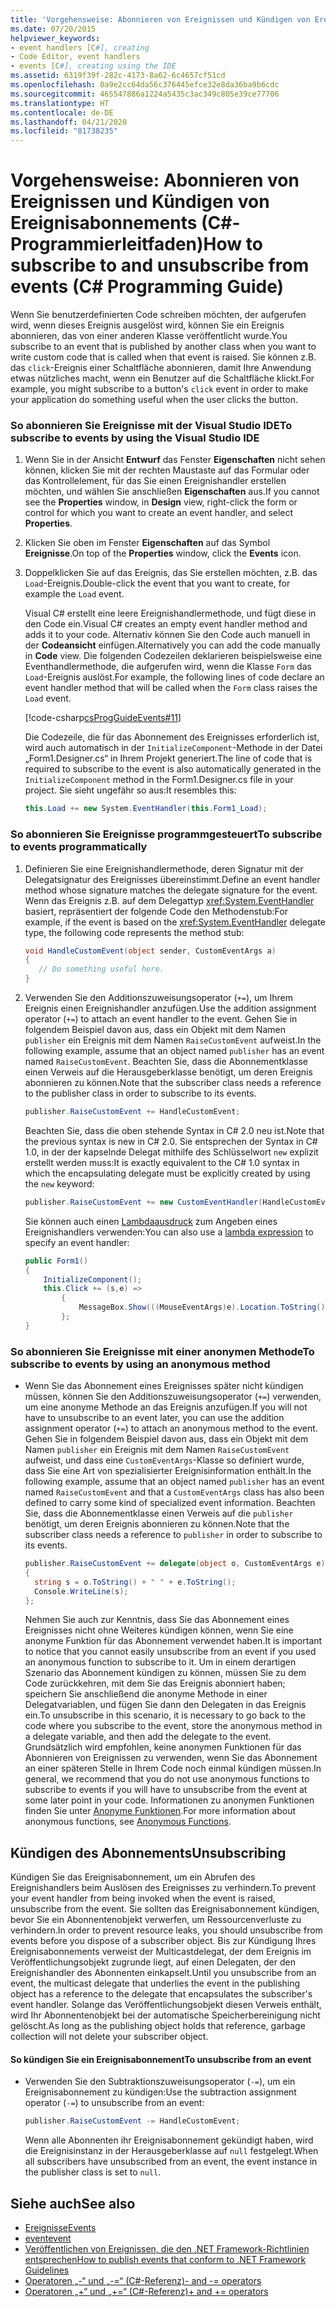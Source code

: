 ```yaml
---
title: 'Vorgehensweise: Abonnieren von Ereignissen und Kündigen von Ereignisabonnements (C#-Programmierleitfaden)'
ms.date: 07/20/2015
helpviewer_keywords:
- event handlers [C#], creating
- Code Editor, event handlers
- events [C#], creating using the IDE
ms.assetid: 6319f39f-282c-4173-8a62-6c4657cf51cd
ms.openlocfilehash: 0a9e2cc64da56c376445efce32e8da36ba9b6cdc
ms.sourcegitcommit: 465547886a1224a5435c3ac349c805e39ce77706
ms.translationtype: HT
ms.contentlocale: de-DE
ms.lasthandoff: 04/21/2020
ms.locfileid: "81738235"
---
```

# <a name="how-to-subscribe-to-and-unsubscribe-from-events-c-programming-guide"></a><span data-ttu-id="30178-102">Vorgehensweise: Abonnieren von Ereignissen und Kündigen von Ereignisabonnements (C#-Programmierleitfaden)</span><span class="sxs-lookup"><span data-stu-id="30178-102">How to subscribe to and unsubscribe from events (C# Programming Guide)</span></span>
<span data-ttu-id="30178-103">Wenn Sie benutzerdefinierten Code schreiben möchten, der aufgerufen wird, wenn dieses Ereignis ausgelöst wird, können Sie ein Ereignis abonnieren, das von einer anderen Klasse veröffentlicht wurde.</span><span class="sxs-lookup"><span data-stu-id="30178-103">You subscribe to an event that is published by another class when you want to write custom code that is called when that event is raised.</span></span> <span data-ttu-id="30178-104">Sie können z.B. das `click`-Ereignis einer Schaltfläche abonnieren, damit Ihre Anwendung etwas nützliches macht, wenn ein Benutzer auf die Schaltfläche klickt.</span><span class="sxs-lookup"><span data-stu-id="30178-104">For example, you might subscribe to a button's `click` event in order to make your application do something useful when the user clicks the button.</span></span>  
  
### <a name="to-subscribe-to-events-by-using-the-visual-studio-ide"></a><span data-ttu-id="30178-105">So abonnieren Sie Ereignisse mit der Visual Studio IDE</span><span class="sxs-lookup"><span data-stu-id="30178-105">To subscribe to events by using the Visual Studio IDE</span></span>  
  
1. <span data-ttu-id="30178-106">Wenn Sie in der Ansicht **Entwurf** das Fenster **Eigenschaften** nicht sehen können, klicken Sie mit der rechten Maustaste auf das Formular oder das Kontrollelement, für das Sie einen Ereignishandler erstellen möchten, und wählen Sie anschließen **Eigenschaften** aus.</span><span class="sxs-lookup"><span data-stu-id="30178-106">If you cannot see the **Properties** window, in **Design** view, right-click the form or control for which you want to create an event handler, and select **Properties**.</span></span>  
  
2. <span data-ttu-id="30178-107">Klicken Sie oben im Fenster **Eigenschaften** auf das Symbol **Ereignisse**.</span><span class="sxs-lookup"><span data-stu-id="30178-107">On top of the **Properties** window, click the **Events** icon.</span></span>  
  
3. <span data-ttu-id="30178-108">Doppelklicken Sie auf das Ereignis, das Sie erstellen möchten, z.B. das `Load`-Ereignis.</span><span class="sxs-lookup"><span data-stu-id="30178-108">Double-click the event that you want to create, for example the `Load` event.</span></span>  
  
     <span data-ttu-id="30178-109">Visual C# erstellt eine leere Ereignishandlermethode, und fügt diese in den Code ein.</span><span class="sxs-lookup"><span data-stu-id="30178-109">Visual C# creates an empty event handler method and adds it to your code.</span></span> <span data-ttu-id="30178-110">Alternativ können Sie den Code auch manuell in der **Codeansicht** einfügen.</span><span class="sxs-lookup"><span data-stu-id="30178-110">Alternatively you can add the code manually in **Code** view.</span></span> <span data-ttu-id="30178-111">Die folgenden Codezeilen deklarieren beispielsweise eine Eventhandlermethode, die aufgerufen wird, wenn die Klasse `Form` das `Load`-Ereignis auslöst.</span><span class="sxs-lookup"><span data-stu-id="30178-111">For example, the following lines of code declare an event handler method that will be called when the `Form` class raises the `Load` event.</span></span>  
  
     [!code-csharp[csProgGuideEvents#11](~/samples/snippets/csharp/VS_Snippets_VBCSharp/csProgGuideEvents/CS/Events.cs#11)]  
  
     <span data-ttu-id="30178-112">Die Codezeile, die für das Abonnement des Ereignisses erforderlich ist, wird auch automatisch in der `InitializeComponent`-Methode in der Datei „Form1.Designer.cs“ in Ihrem Projekt generiert.</span><span class="sxs-lookup"><span data-stu-id="30178-112">The line of code that is required to subscribe to the event is also automatically generated in the `InitializeComponent` method in the Form1.Designer.cs file in your project.</span></span> <span data-ttu-id="30178-113">Sie sieht ungefähr so aus:</span><span class="sxs-lookup"><span data-stu-id="30178-113">It resembles this:</span></span>  
  
    ```csharp
    this.Load += new System.EventHandler(this.Form1_Load);  
    ```  
  
### <a name="to-subscribe-to-events-programmatically"></a><span data-ttu-id="30178-114">So abonnieren Sie Ereignisse programmgesteuert</span><span class="sxs-lookup"><span data-stu-id="30178-114">To subscribe to events programmatically</span></span>  
  
1. <span data-ttu-id="30178-115">Definieren Sie eine Ereignishandlermethode, deren Signatur mit der Delegatsignatur des Ereignisses übereinstimmt.</span><span class="sxs-lookup"><span data-stu-id="30178-115">Define an event handler method whose signature matches the delegate signature for the event.</span></span> <span data-ttu-id="30178-116">Wenn das Ereignis z.B. auf dem Delegattyp <xref:System.EventHandler> basiert, repräsentiert der folgende Code den Methodenstub:</span><span class="sxs-lookup"><span data-stu-id="30178-116">For example, if the event is based on the <xref:System.EventHandler> delegate type, the following code represents the method stub:</span></span>  
  
    ```csharp
    void HandleCustomEvent(object sender, CustomEventArgs a)  
    {  
       // Do something useful here.  
    }  
    ```  
  
2. <span data-ttu-id="30178-117">Verwenden Sie den Additionszuweisungsoperator (`+=`), um Ihrem Ereignis einen Ereignishandler anzufügen.</span><span class="sxs-lookup"><span data-stu-id="30178-117">Use the addition assignment operator (`+=`) to attach an event handler to the event.</span></span> <span data-ttu-id="30178-118">Gehen Sie in folgendem Beispiel davon aus, dass ein Objekt mit dem Namen `publisher` ein Ereignis mit dem Namen `RaiseCustomEvent` aufweist.</span><span class="sxs-lookup"><span data-stu-id="30178-118">In the following example, assume that an object named `publisher` has an event named `RaiseCustomEvent`.</span></span> <span data-ttu-id="30178-119">Beachten Sie, dass die Abonnementklasse einen Verweis auf die Herausgeberklasse benötigt, um deren Ereignis abonnieren zu können.</span><span class="sxs-lookup"><span data-stu-id="30178-119">Note that the subscriber class needs a reference to the publisher class in order to subscribe to its events.</span></span>  
  
    ```csharp
    publisher.RaiseCustomEvent += HandleCustomEvent;  
    ```  
  
     <span data-ttu-id="30178-120">Beachten Sie, dass die oben stehende Syntax in C# 2.0 neu ist.</span><span class="sxs-lookup"><span data-stu-id="30178-120">Note that the previous syntax is new in C# 2.0.</span></span> <span data-ttu-id="30178-121">Sie entsprechen der Syntax in C# 1.0, in der der kapselnde Delegat mithilfe des Schlüsselwort `new` explizit erstellt werden muss:</span><span class="sxs-lookup"><span data-stu-id="30178-121">It is exactly equivalent to the C# 1.0 syntax in which the encapsulating delegate must be explicitly created by using the `new` keyword:</span></span>  
  
    ```csharp
    publisher.RaiseCustomEvent += new CustomEventHandler(HandleCustomEvent);  
    ```  
  
     <span data-ttu-id="30178-122">Sie können auch einen [Lambdaausdruck](../statements-expressions-operators/lambda-expressions.md) zum Angeben eines Ereignishandlers verwenden:</span><span class="sxs-lookup"><span data-stu-id="30178-122">You can also use a [lambda expression](../statements-expressions-operators/lambda-expressions.md) to specify an event handler:</span></span>
  
    ```csharp
    public Form1()  
    {  
        InitializeComponent();  
        this.Click += (s,e) =>
            {
                MessageBox.Show(((MouseEventArgs)e).Location.ToString());
            };
    }  
    ```  
  
### <a name="to-subscribe-to-events-by-using-an-anonymous-method"></a><span data-ttu-id="30178-123">So abonnieren Sie Ereignisse mit einer anonymen Methode</span><span class="sxs-lookup"><span data-stu-id="30178-123">To subscribe to events by using an anonymous method</span></span>  
  
- <span data-ttu-id="30178-124">Wenn Sie das Abonnement eines Ereignisses später nicht kündigen müssen, können Sie den Additionszuweisungsoperator (`+=`) verwenden, um eine anonyme Methode an das Ereignis anzufügen.</span><span class="sxs-lookup"><span data-stu-id="30178-124">If you will not have to unsubscribe to an event later, you can use the addition assignment operator (`+=`) to attach an anonymous method to the event.</span></span> <span data-ttu-id="30178-125">Gehen Sie in folgendem Beispiel davon aus, dass ein Objekt mit dem Namen `publisher` ein Ereignis mit dem Namen `RaiseCustomEvent` aufweist, und dass eine `CustomEventArgs`-Klasse so definiert wurde, dass Sie eine Art von spezialisierter Ereignisinformation enthält.</span><span class="sxs-lookup"><span data-stu-id="30178-125">In the following example, assume that an object named `publisher` has an event named `RaiseCustomEvent` and that a `CustomEventArgs` class has also been defined to carry some kind of specialized event information.</span></span> <span data-ttu-id="30178-126">Beachten Sie, dass die Abonnementklasse einen Verweis auf die `publisher` benötigt, um deren Ereignis abonnieren zu können.</span><span class="sxs-lookup"><span data-stu-id="30178-126">Note that the subscriber class needs a reference to `publisher` in order to subscribe to its events.</span></span>  
  
    ```csharp
    publisher.RaiseCustomEvent += delegate(object o, CustomEventArgs e)  
    {  
      string s = o.ToString() + " " + e.ToString();  
      Console.WriteLine(s);  
    };  
    ```  
  
     <span data-ttu-id="30178-127">Nehmen Sie auch zur Kenntnis, dass Sie das Abonnement eines Ereignisses nicht ohne Weiteres kündigen können, wenn Sie eine anonyme Funktion für das Abonnement verwendet haben.</span><span class="sxs-lookup"><span data-stu-id="30178-127">It is important to notice that you cannot easily unsubscribe from an event if you used an anonymous function to subscribe to it.</span></span> <span data-ttu-id="30178-128">Um in einem derartigen Szenario das Abonnement kündigen zu können, müssen Sie zu dem Code zurückkehren, mit dem Sie das Ereignis abonniert haben; speichern Sie anschließend die anonyme Methode in einer Delegatvariablen, und fügen Sie dann den Delegaten in das Ereignis ein.</span><span class="sxs-lookup"><span data-stu-id="30178-128">To unsubscribe in this scenario, it is necessary to go back to the code where you subscribe to the event, store the anonymous method in a delegate variable, and then add the delegate to the event.</span></span> <span data-ttu-id="30178-129">Grundsätzlich wird empfohlen, keine anonymen Funktionen für das Abonnieren von Ereignissen zu verwenden, wenn Sie das Abonnement an einer späteren Stelle in Ihrem Code noch einmal kündigen müssen.</span><span class="sxs-lookup"><span data-stu-id="30178-129">In general, we recommend that you do not use anonymous functions to subscribe to events if you will have to unsubscribe from the event at some later point in your code.</span></span> <span data-ttu-id="30178-130">Informationen zu anonymen Funktionen finden Sie unter [Anonyme Funktionen](../statements-expressions-operators/anonymous-functions.md).</span><span class="sxs-lookup"><span data-stu-id="30178-130">For more information about anonymous functions, see [Anonymous Functions](../statements-expressions-operators/anonymous-functions.md).</span></span>  
  
## <a name="unsubscribing"></a><span data-ttu-id="30178-131">Kündigen des Abonnements</span><span class="sxs-lookup"><span data-stu-id="30178-131">Unsubscribing</span></span>  
 <span data-ttu-id="30178-132">Kündigen Sie das Ereignisabonnement, um ein Abrufen des Ereignishandlers beim Auslösen des Ereignisses zu verhindern.</span><span class="sxs-lookup"><span data-stu-id="30178-132">To prevent your event handler from being invoked when the event is raised, unsubscribe from the event.</span></span> <span data-ttu-id="30178-133">Sie sollten das Ereignisabonnement kündigen, bevor Sie ein Abonnentenobjekt verwerfen, um Ressourcenverluste zu verhindern.</span><span class="sxs-lookup"><span data-stu-id="30178-133">In order to prevent resource leaks, you should unsubscribe from events before you dispose of a subscriber object.</span></span> <span data-ttu-id="30178-134">Bis zur Kündigung Ihres Ereignisabonnements verweist der Multicastdelegat, der dem Ereignis im Veröffentlichungsobjekt zugrunde liegt, auf einen Delegaten, der den Ereignishandler des Abonnenten einkapselt.</span><span class="sxs-lookup"><span data-stu-id="30178-134">Until you unsubscribe from an event, the multicast delegate that underlies the event in the publishing object has a reference to the delegate that encapsulates the subscriber's event handler.</span></span> <span data-ttu-id="30178-135">Solange das Veröffentlichungsobjekt diesen Verweis enthält, wird Ihr Abonnentenobjekt bei der automatische Speicherbereinigung nicht gelöscht.</span><span class="sxs-lookup"><span data-stu-id="30178-135">As long as the publishing object holds that reference, garbage collection will not delete your subscriber object.</span></span>  
  
#### <a name="to-unsubscribe-from-an-event"></a><span data-ttu-id="30178-136">So kündigen Sie ein Ereignisabonnement</span><span class="sxs-lookup"><span data-stu-id="30178-136">To unsubscribe from an event</span></span>  
  
- <span data-ttu-id="30178-137">Verwenden Sie den Subtraktionszuweisungsoperator (`-=`), um ein Ereignisabonnement zu kündigen:</span><span class="sxs-lookup"><span data-stu-id="30178-137">Use the subtraction assignment operator (`-=`) to unsubscribe from an event:</span></span>  
  
    ```csharp
    publisher.RaiseCustomEvent -= HandleCustomEvent;  
    ```  
  
     <span data-ttu-id="30178-138">Wenn alle Abonnenten ihr Ereignisabonnement gekündigt haben, wird die Ereignisinstanz in der Herausgeberklasse auf `null` festgelegt.</span><span class="sxs-lookup"><span data-stu-id="30178-138">When all subscribers have unsubscribed from an event, the event instance in the publisher class is set to `null`.</span></span>  
  
## <a name="see-also"></a><span data-ttu-id="30178-139">Siehe auch</span><span class="sxs-lookup"><span data-stu-id="30178-139">See also</span></span>

- [<span data-ttu-id="30178-140">Ereignisse</span><span class="sxs-lookup"><span data-stu-id="30178-140">Events</span></span>](./index.md)
- [<span data-ttu-id="30178-141">event</span><span class="sxs-lookup"><span data-stu-id="30178-141">event</span></span>](../../language-reference/keywords/event.md)
- [<span data-ttu-id="30178-142">Veröffentlichen von Ereignissen, die den .NET Framework-Richtlinien entsprechen</span><span class="sxs-lookup"><span data-stu-id="30178-142">How to publish events that conform to .NET Framework Guidelines</span></span>](./how-to-publish-events-that-conform-to-net-framework-guidelines.md)
- [<span data-ttu-id="30178-143">Operatoren „-“ und „-=“ (C#-Referenz)</span><span class="sxs-lookup"><span data-stu-id="30178-143">- and -= operators</span></span>](../../language-reference/operators/subtraction-operator.md)
- [<span data-ttu-id="30178-144">Operatoren „+“ und „+=“ (C#-Referenz)</span><span class="sxs-lookup"><span data-stu-id="30178-144">+ and += operators</span></span>](../../language-reference/operators/addition-operator.md)
